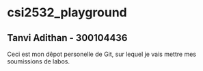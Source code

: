 # csi2532_playground

## Tanvi Adithan - 300104436

Ceci est mon dêpot personelle de Git, sur lequel je vais mettre mes soumissions de labos.
